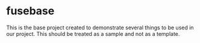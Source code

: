 # fusebase
This is the base project created to demonstrate several things to be used in our project. This should be treated as a sample and not as a template. 

